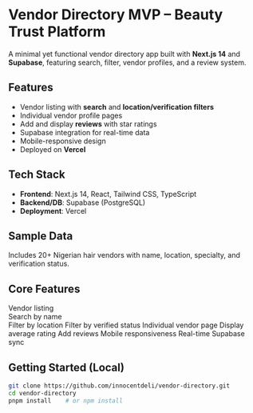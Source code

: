 # Vendor Directory MVP – Beauty Trust Platform

A minimal yet functional vendor directory app built with **Next.js 14** and **Supabase**, featuring search, filter, vendor profiles, and a review system.

## Features

- Vendor listing with **search** and **location/verification filters**
- Individual vendor profile pages
- Add and display **reviews** with star ratings
- Supabase integration for real-time data
- Mobile-responsive design
- Deployed on **Vercel**

## Tech Stack

- **Frontend**: Next.js 14, React, Tailwind CSS, TypeScript
- **Backend/DB**: Supabase (PostgreSQL)
- **Deployment**: Vercel

## Sample Data

Includes 20+ Nigerian hair vendors with name, location, specialty, and verification status.

## Core Features

Vendor listing   
Search by name  
Filter by location 
Filter by verified status
Individual vendor page 
Display average rating
Add reviews
Mobile responsiveness
Real-time Supabase sync

## Getting Started (Local)

```bash
git clone https://github.com/innocentdeli/vendor-directory.git
cd vendor-directory
pnpm install    # or npm install
